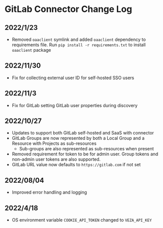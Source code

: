 # GitLab Connector Change Log

## 2022/1/23
* Removed `oaaclient` symlink and added `oaaclient` dependency to requirements file. Run `pip install -r requirements.txt` to install `oaaclient` package

## 2022/11/30
* Fix for collecting external user ID for self-hosted SSO users

## 2022/11/3
* Fix for GitLab setting GitLab user properties during discovery

## 2022/10/27
* Updates to support both GitLab self-hosted and SaaS with connector
* GitLab Groups are now represented by both a Local Group and a Resource with Projects as sub-resources
  * Sub-groups are also represented as sub-resources when present
* Removed requirement for token to be for admin user. Group tokens and non-admin user tokens are also supported.
* GitLab URL value now defaults to `https://gitlab.com` if not set

## 2022/08/04
* Improved error handling and logging

## 2022/4/18
* OS environment variable `COOKIE_API_TOKEN` changed to `VEZA_API_KEY`
